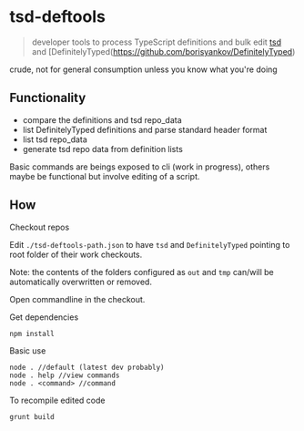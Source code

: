 # tsd-deftools

> developer tools to process TypeScript definitions and bulk edit [tsd](https://github.com/Diullei/tsd) and [DefinitelyTyped(https://github.com/borisyankov/DefinitelyTyped)

crude, not for general consumption unless you know what you're doing

## Functionality

- compare the definitions and tsd repo_data
- list DefinitelyTyped definitions and parse standard header format
- list tsd repo_data
- generate tsd repo data from definition lists

Basic commands are beings exposed to cli (work in progress), others maybe be functional but involve editing of a script.

## How

Checkout repos

Edit `./tsd-deftools-path.json` to have `tsd` and `DefinitelyTyped` pointing to root folder of their work checkouts.

Note: the contents of the folders configured as `out` and `tmp` can/will be automatically overwritten or removed.

Open commandline in the checkout.

Get dependencies
````
npm install
````

Basic use
````
node . //default (latest dev probably)
node . help //view commands
node . <command> //command
````

To recompile edited code
````
grunt build
````
